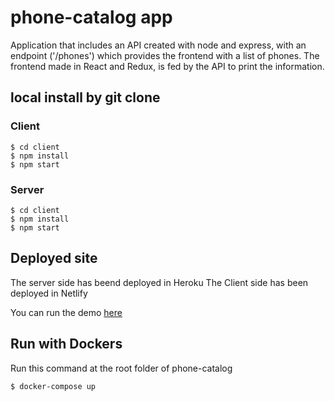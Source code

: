 # phone-catalog app

Application that includes an API created with node and express, with an endpoint ('/phones') which provides the frontend with a list of phones. 
The frontend made in React and Redux, is fed by the API to print the information. 


## local install by git clone

### Client

```
$ cd client
$ npm install
$ npm start
```

### Server

```
$ cd client
$ npm install
$ npm start
```

## Deployed site

The server side has beend deployed in Heroku
The Client side has been deployed in Netlify

You can run the demo [here](https://phone-catalog.netlify.app)


## Run with Dockers

Run this command at the root folder of phone-catalog
```
$ docker-compose up

```

